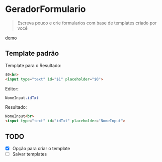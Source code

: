 # GeradorFormulario
> Escreva pouco e crie formularios com base de templates criado por você

[demo](https://viniceosm.github.io/GeradorFormulario/)

## Template padrão

Template para o Resultado:
```html
$0<br>
<input type="text" id="$1" placeholder="$0">
```

Editor:

```css
NomeInput.idTxt
```

Resultado:
```html
NomeInput<br>
<input type="text" id="idTxt" placeholder="NomeInput">
```

## TODO
- [x] Opção para criar o template
- [ ] Salvar templates

